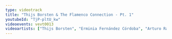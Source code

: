 ```yaml
---
type: videotrack
title: "Thijs Borsten & The Flamenco Connection - Pt. 1"
youtubeId: "TjP-pltU_kw"
videoevents: vevt0013
videoartists: ["Thijs Borsten", "Erminia Fernández Córdoba", "Arturo Ramón"]
---
```

